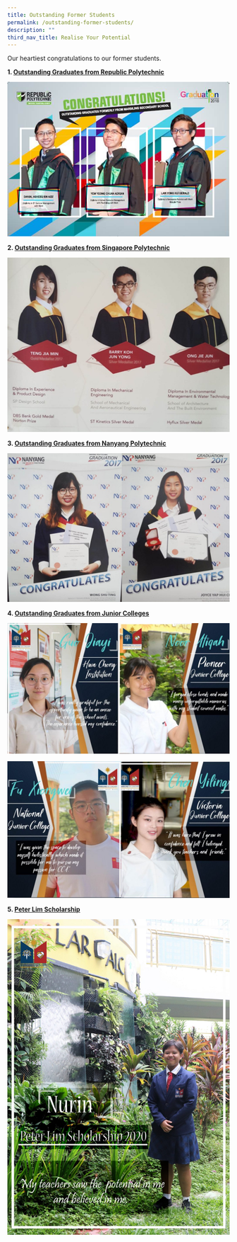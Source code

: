 ```yaml
---
title: Outstanding Former Students
permalink: /outstanding-former-students/
description: ""
third_nav_title: Realise Your Potential
---
```

Our heartiest congratulations&nbsp;to our former students.

**1\. <u>Outstanding Graduates from Republic Polytechnic</u>**

![RP outstanding graduates](/images/RP-outstanding-graduates.jpeg)

**2\. <u>Outstanding Graduates from Singapore Polytechnic</u>**

![SP award winners](/images/SP-award-winners-1024x799.jpeg)

**3\. <u>Outstanding Graduates from Nanyang Polytechnic</u>**

![NYP graduates](/images/NYP-graduates-1024x684.jpeg)

**4\. <u>Outstanding Graduates from Junior Colleges</u>**

![Outstanding Graduates from Junior Colleges](/images/JC-2-1024x598.jpeg)

![Outstanding Graduates from Junior Colleges](/images/JC-1-1024x629.jpeg)

**5\. <u>Peter Lim Scholarship</u>**

![Nurin](/images/Nurin-1448x2048.jpeg)   
